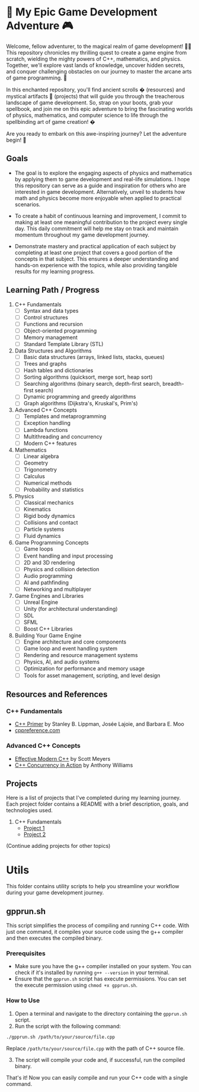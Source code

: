 # 🚀 My Epic Game Development Adventure 🎮

Welcome, fellow adventurer, to the magical realm of game development! 🧙‍♂️ This repository chronicles my thrilling quest to create a game engine from scratch, wielding the mighty powers of C++, mathematics, and physics. Together, we'll explore vast lands of knowledge, uncover hidden secrets, and conquer challenging obstacles on our journey to master the arcane arts of game programming. 🌟

In this enchanted repository, you'll find ancient scrolls � (resources) and mystical artifacts 🔮 (projects) that will guide you through the treacherous landscape of game development. So, strap on your boots, grab your spellbook, and join me on this epic adventure to bring the fascinating worlds of physics, mathematics, and computer science to life through the spellbinding art of game creation! �

Are you ready to embark on this awe-inspiring journey? Let the adventure begin! 🎉

## Goals

- The goal is to explore the engaging aspects of physics and mathematics by applying them to game development and real-life simulations. I hope this repository can serve as a guide and inspiration for others who are interested in game development. Alternatively, unveil to students how math and physics become more enjoyable when applied to practical scenarios.

- To create a habit of continuous learning and improvement, I commit to making at least one meaningful contribution to the project every single day. This daily commitment will help me stay on track and maintain momentum throughout my game development journey.

- Demonstrate mastery and practical application of each subject by completing at least one project that covers a good portion of the concepts in that subject. This ensures a deeper understanding and hands-on experience with the topics, while also providing tangible results for my learning progress.

## Learning Path / Progress

1. C++ Fundamentals
   - [ ] Syntax and data types
   - [ ] Control structures
   - [ ] Functions and recursion
   - [ ] Object-oriented programming
   - [ ] Memory management
   - [ ] Standard Template Library (STL)
2. Data Structures and Algorithms
   - [ ] Basic data structures (arrays, linked lists, stacks, queues)
   - [ ] Trees and graphs
   - [ ] Hash tables and dictionaries
   - [ ] Sorting algorithms (quicksort, merge sort, heap sort)
   - [ ] Searching algorithms (binary search, depth-first search, breadth-first search)
   - [ ] Dynamic programming and greedy algorithms
   - [ ] Graph algorithms (Dijkstra's, Kruskal's, Prim's)
3. Advanced C++ Concepts
   - [ ] Templates and metaprogramming
   - [ ] Exception handling
   - [ ] Lambda functions
   - [ ] Multithreading and concurrency
   - [ ] Modern C++ features
4. Mathematics
   - [ ] Linear algebra
   - [ ] Geometry
   - [ ] Trigonometry
   - [ ] Calculus
   - [ ] Numerical methods
   - [ ] Probability and statistics
5. Physics
   - [ ] Classical mechanics
   - [ ] Kinematics
   - [ ] Rigid body dynamics
   - [ ] Collisions and contact
   - [ ] Particle systems
   - [ ] Fluid dynamics
6. Game Programming Concepts
   - [ ] Game loops
   - [ ] Event handling and input processing
   - [ ] 2D and 3D rendering
   - [ ] Physics and collision detection
   - [ ] Audio programming
   - [ ] AI and pathfinding
   - [ ] Networking and multiplayer
7. Game Engines and Libraries
   - [ ] Unreal Engine
   - [ ] Unity (for architectural understanding)
   - [ ] SDL
   - [ ] SFML
   - [ ] Boost C++ Libraries
8. Building Your Game Engine
   - [ ] Engine architecture and core components
   - [ ] Game loop and event handling system
   - [ ] Rendering and resource management systems
   - [ ] Physics, AI, and audio systems
   - [ ] Optimization for performance and memory usage
   - [ ] Tools for asset management, scripting, and level design

## Resources and References

### C++ Fundamentals

- [C++ Primer](https://www.amazon.com/Primer-5th-Stanley-B-Lippman/dp/0321714113) by Stanley B. Lippman, Josée Lajoie, and Barbara E. Moo
- [cppreference.com](https://en.cppreference.com/w/)

### Advanced C++ Concepts

- [Effective Modern C++](https://www.amazon.com/Effective-Modern-Specific-Ways-Improve/dp/1491903996) by Scott Meyers
- [C++ Concurrency in Action](https://www.amazon.com/Concurrency-Action-Practical-Multithreading-Management/dp/1617294691) by Anthony Williams

## Projects

Here is a list of projects that I've completed during my learning journey. Each project folder contains a README with a brief description, goals, and technologies used.

1. C++ Fundamentals
   - [Project 1](./projects/c++_fundamentals/project1)
   - [Project 2](./projects/c++_fundamentals/project2)

(Continue adding projects for other topics)

# Utils

This folder contains utility scripts to help you streamline your workflow during your game development journey.

## gpprun.sh

This script simplifies the process of compiling and running C++ code. With just one command, it compiles your source code using the g++ compiler and then executes the compiled binary.

### Prerequisites

- Make sure you have the g++ compiler installed on your system. You can check if it's installed by running `g++ --version` in your terminal.
- Ensure that the `gpprun.sh` script has execute permissions. You can set the execute permission using `chmod +x gpprun.sh`.

### How to Use

1. Open a terminal and navigate to the directory containing the `gpprun.sh` script.
2. Run the script with the following command:

```bash
./gpprun.sh /path/to/your/source/file.cpp
```

Replace `/path/to/your/source/file.cpp` with the path of C++ source file.

3. The script will compile your code and, if successful, run the compiled binary.

That's it! Now you can easily compile and run your C++ code with a single command.
